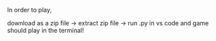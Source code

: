 In order to play,

download as a zip file -> extract zip file -> run <filename>.py in vs code and game should play in the terminal!

